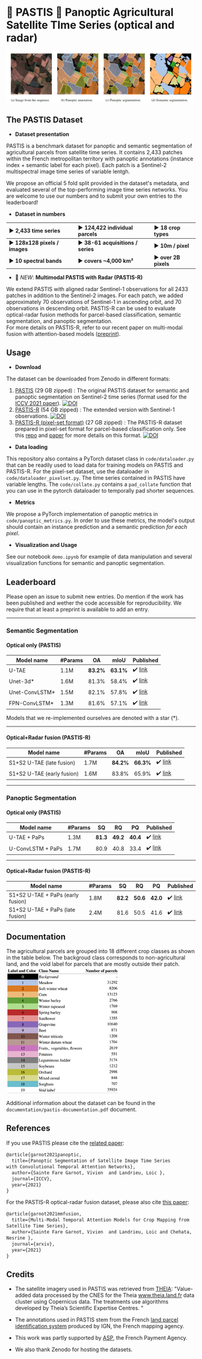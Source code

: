 # :ear_of_rice: PASTIS :ear_of_rice: Panoptic Agricultural Satellite TIme Series (optical and radar)

![](images/predictions.png)

## The PASTIS Dataset

- **Dataset presentation**

PASTIS is a benchmark dataset for panoptic and semantic segmentation of agricultural parcels from satellite time series. 
It contains 2,433 patches within the French metropolitan territory with panoptic annotations (instance index + semantic label for each pixel). Each patch is a Sentinel-2 multispectral image time series of variable lentgh. 

We propose an official 5 fold split provided in the dataset's metadata, and evaluated several of the top-performing image time series networks. You are welcome to use our numbers and to submit your own entries to the leaderboard!

- **Dataset in numbers**

:arrow_forward: 2,433 time series             |  :arrow_forward: 124,422 individual parcels         | :arrow_forward: 18 crop types   
:-------------------------------------------- | :-------------------------------------------------- | :------------------------------
:arrow_forward: **128x128 pixels / images**   | :arrow_forward:  **38-61 acquisitions / series**    | :arrow_forward:  **10m / pixel** 
:arrow_forward:  **10 spectral bands**        | :arrow_forward: **covers ~4,000 km²**                       | :arrow_forward: **over 2B pixels**


- :satellite: *NEW*: **Multimodal PASTIS with Radar (PASTIS-R)**

We extend PASTIS with aligned radar Sentinel-1 observations for all 2433 patches in addition to the Sentinel-2 images. For each patch, we added approximately 70 observations of Sentinel-1 in ascending orbit, and 70 observations in descending orbit. 
PASTIS-R can be used to evaluate optical-radar fusion methods for parcel-based classification, semantic segmentation, and panoptic segmentation.  
For more details on PASTIS-R, refer to our recent paper on multi-modal fusion with attention-based models ([preprint](https://arxiv.org/abs/2112.07558v1)). 



## Usage 
- **Download** 

The dataset can be downloaded from Zenodo in different formats:
 1. [PASTIS](https://zenodo.org/record/5012942) (29 GB zipped) : The original PASTIS dataset for semantic and panoptic segmentation
    on Sentinel-2 time series (format used for the [ICCV 2021 paper](https://openaccess.thecvf.com/content/ICCV2021/papers/Garnot_Panoptic_Segmentation_of_Satellite_Image_Time_Series_With_Convolutional_Temporal_ICCV_2021_paper.pdf)). [![DOI](https://zenodo.org/badge/DOI/10.5281/zenodo.5012942.svg)](https://doi.org/10.5281/zenodo.5012942)
 2. [PASTIS-R](https://zenodo.org/record/5735646) (54 GB zipped) : The extended version with Sentinel-1 observations. [![DOI](https://zenodo.org/badge/DOI/10.5281/zenodo.5735646.svg)](https://doi.org/10.5281/zenodo.5735646)
 3. [PASTIS-R (pixel-set format)](https://zenodo.org/record/5745151) (27 GB zipped) : The PASTIS-R dataset prepared in pixel-set format 
    for parcel-based classification only. See this [repo](https://github.com/VSainteuf/pytorch-psetae) and 
    [paper](https://openaccess.thecvf.com/content_CVPR_2020/html/Garnot_Satellite_Image_Time_Series_Classification_With_Pixel-Set_Encoders_and_Temporal_CVPR_2020_paper.html)
    for more details on this format. [![DOI](https://zenodo.org/badge/DOI/10.5281/zenodo.5745151.svg)](https://doi.org/10.5281/zenodo.5745151)


- **Data loading** 

This repository also contains a PyTorch dataset class in `code/dataloader.py` 
that can be readily used to load data for training models on PASTIS and PASTIS-R.
For the pixel-set dataset, use the dataloader in `code/dataloader_pixelset.py`. 
The time series contained in PASTIS have variable lengths. The `code/collate.py` 
contains a `pad_collate` function that you can use in the pytorch dataloader to temporally pad shorter sequences. 


- **Metrics** 

We propose a PyTorch implementation of panoptic metrics in `code/panoptic_metrics.py`.
In order to use these metrics, the model's output should contain an instance prediction
and a semantic prediction *for each pixel*.


- **Visualization and Usage** 

See our notebook `demo.ipynb` for example of data manipulation and several visualization functions for semantic and panoptic segmentation.

## Leaderboard
Please open an issue to submit new entries. Do mention if the work has been published and wether the code accessible for reproducibility. We require that at least a preprint is available to add an entry.

---
### Semantic Segmentation
#### Optical only (PASTIS)
| Model name         | #Params| OA  |  mIoU | Published |
| ------------------ |---- |---- | ---| --- |
| U-TAE   |   1.1M| **83.2%**   | **63.1%**|  :heavy_check_mark: [link](https://openaccess.thecvf.com/content/ICCV2021/papers/Garnot_Panoptic_Segmentation_of_Satellite_Image_Time_Series_With_Convolutional_Temporal_ICCV_2021_paper.pdf)|
| Unet-3d*   | 1.6M|    81.3%    |  58.4%| :heavy_check_mark: [link](http://openaccess.thecvf.com/content_CVPRW_2019/html/cv4gc/Rustowicz_Semantic_Segmentation_of_Crop_Type_in_Africa_A_Novel_Dataset_CVPRW_2019_paper.html)|
| Unet-ConvLSTM* |1.5M  |     82.1%    |  57.8%| :heavy_check_mark: [link](http://openaccess.thecvf.com/content_CVPRW_2019/html/cv4gc/Rustowicz_Semantic_Segmentation_of_Crop_Type_in_Africa_A_Novel_Dataset_CVPRW_2019_paper.html)|
| FPN-ConvLSTM*  | 1.3M|    81.6%   |  57.1%|:heavy_check_mark: [link](https://www.sciencedirect.com/science/article/pii/S0924271620303142?casa_token=uhkmVE-Lk94AAAAA:r6USZEEFMFE2qc2uYZSrqTzy1_DSI9hflG2cVeay-2Bd-PHFIg3CPwgisf7jatDDfRnR4ROzN9k)|

Models that we re-implemented ourselves are denoted with a star (*).

---

#### Optical+Radar fusion (PASTIS-R)
| Model name         | #Params| OA  |  mIoU | Published |
| ------------------ |---- |---- | ---| --- |
| S1+S2 U-TAE (late fusion) |   1.7M|  **84.2%** | **66.3%**|  :heavy_check_mark: [link](https://arxiv.org/abs/2112.07558v1)|
| S1+S2 U-TAE (early fusion)|   1.6M|  83.8%     | 65.9%    |  :heavy_check_mark: [link](https://arxiv.org/abs/2112.07558v1)|

---

### Panoptic Segmentation
#### Optical only (PASTIS)

| Model name         | #Params| SQ  | RQ | PQ| Published |
| ------------------ |--- |--- | --- |--- |--- |
| U-TAE + PaPs       |1.3M | **81.3**|**49.2** |**40.4**| :heavy_check_mark: [link](https://openaccess.thecvf.com/content/ICCV2021/papers/Garnot_Panoptic_Segmentation_of_Satellite_Image_Time_Series_With_Convolutional_Temporal_ICCV_2021_paper.pdf)|
| U-ConvLSTM + PaPs  |1.7M | 80.9    |40.8     |33.4    | :heavy_check_mark: [link](https://openaccess.thecvf.com/content/ICCV2021/papers/Garnot_Panoptic_Segmentation_of_Satellite_Image_Time_Series_With_Convolutional_Temporal_ICCV_2021_paper.pdf)|

---

#### Optical+Radar fusion (PASTIS-R)

| Model name         |#Params| SQ  | RQ | PQ|Published |
| ------------------ |--- |--- | --- |--- |--- |
| S1+S2 U-TAE + PaPs (early fusion)  | 1.8M |**82.2**|**50.6** |**42.0**|:heavy_check_mark: [link](https://arxiv.org/abs/2112.07558v1)|
| S1+S2 U-TAE + PaPs (late fusion)   | 2.4M | 81.6   |50.5     |41.6    |:heavy_check_mark: [link](https://arxiv.org/abs/2112.07558v1)|

## Documentation
The agricultural parcels are grouped into 18 different crop classes as shown in the 
table below. The backgroud class corresponds to non-agricultural land, and the void label for parcels that are mostly outside their patch.
<img src="images/Nomenclature.png" alt="drawing" width="300"/>

Additional information about the dataset can be found in the `documentation/pastis-documentation.pdf` document.

## References
If you use PASTIS please cite the [related paper](https://arxiv.org/abs/2107.07933):
```
@article{garnot2021panoptic,
  title={Panoptic Segmentation of Satellite Image Time Series
with Convolutional Temporal Attention Networks},
  author={Sainte Fare Garnot, Vivien  and Landrieu, Loic },
  journal={ICCV},
  year={2021}
}
```
For the PASTIS-R optical-radar fusion dataset, please also cite [this paper](https://arxiv.org/abs/2112.07558v1):
```
@article{garnot2021mmfusion,
  title={Multi-Modal Temporal Attention Models for Crop Mapping from Satellite Time Series},
  author={Sainte Fare Garnot, Vivien  and Landrieu, Loic and Chehata, Nesrine },
  journal={arxiv},
  year={2021}
}
```
## Credits

- The satellite imagery used in PASTIS was retrieved from [THEIA](www.theia.land.fr): 
"Value-added data processed by the CNES for the Theia www.theia.land.fr data cluster using Copernicus data.
The treatments use algorithms developed by Theia’s Scientific Expertise Centres. "

- The annotations used in PASTIS stem from the French [land parcel identification system](https://www.data.gouv.fr/en/datasets/registre-parcellaire-graphique-rpg-contours-des-parcelles-et-ilots-culturaux-et-leur-groupe-de-cultures-majoritaire/) produced
 by IGN, the French mapping agency.
 
- This work was partly supported by [ASP](https://www.asp-public.fr), the French Payment Agency. 

- We also thank Zenodo for hosting the datasets. 
